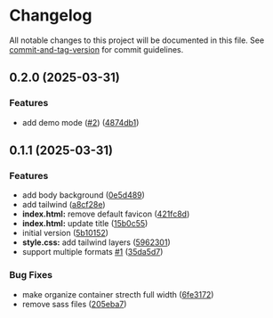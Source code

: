 # Changelog

All notable changes to this project will be documented in this file. See [commit-and-tag-version](https://github.com/absolute-version/commit-and-tag-version) for commit guidelines.

## 0.2.0 (2025-03-31)

### Features

- add demo mode ([#2](https://github.com/Tjaitil/account-statement-organizer/issues/2)) ([4874db1](https://github.com/Tjaitil/account-statement-organizer/commit/4874db198d0afff52a1d57ea0e5a110939ac5cc3))

## 0.1.1 (2025-03-31)

### Features

- add body background ([0e5d489](https://github.com/Tjaitil/account-statement-organizer/commit/0e5d489889ab0cc3f94904040aacbcd50c426d93))
- add tailwind ([a8cf28e](https://github.com/Tjaitil/account-statement-organizer/commit/a8cf28eb9a4a8429a7b6b170e37c2d2be09077f2))
- **index.html:** remove default favicon ([421fc8d](https://github.com/Tjaitil/account-statement-organizer/commit/421fc8d260b4ce1f389f3bcd410ef3a83f83b697))
- **index.html:** update title ([15b0c55](https://github.com/Tjaitil/account-statement-organizer/commit/15b0c55627b20202cf612e00928161052223fed5))
- initial version ([5b10152](https://github.com/Tjaitil/account-statement-organizer/commit/5b10152729cf87ad438a3f6dc369144639acff02))
- **style.css:** add tailwind layers ([5962301](https://github.com/Tjaitil/account-statement-organizer/commit/5962301a61b6cf96ecf6497911483e4f436eab7f))
- support multiple formats [#1](https://github.com/Tjaitil/account-statement-organizer/issues/1) ([35da5d7](https://github.com/Tjaitil/account-statement-organizer/commit/35da5d7aef0453a7c978824ba82ad535ec6d7094))

### Bug Fixes

- make organize container strecth full width ([6fe3172](https://github.com/Tjaitil/account-statement-organizer/commit/6fe31723ec6aab9f99d382f381fbd803d45cdd7a))
- remove sass files ([205eba7](https://github.com/Tjaitil/account-statement-organizer/commit/205eba719cb92b01d9f9632897b2cf71afe27eae))

